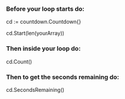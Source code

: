 ### Before your loop starts do:

  cd := countdown.Countdown{}
  
  cd.Start(len(yourArray))

### Then inside your loop do:

  cd.Count()

### Then to get the seconds remaining do:

  cd.SecondsRemaining()
